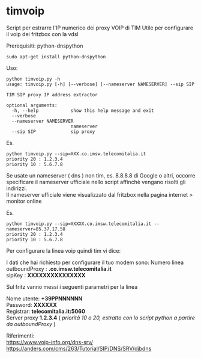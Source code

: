 # timvoip
Script per estrarre l'IP numerico dei proxy VOIP di TIM
Utile per configurare il voip dei fritzbox con la vdsl


Prerequisiti: python-dnspython
```shell
sudo apt-get install python-dnspython
```

Uso:
```shell
python timvoip.py -h
usage: timvoip.py [-h] [--verbose] [--nameserver NAMESERVER] --sip SIP

TIM SIP proxy IP address extractor

optional arguments:
  -h, --help            show this help message and exit
  --verbose
  --nameserver NAMESERVER
                        nameserver
  --sip SIP             sip proxy
```
Es.
```shell
python timvoip.py --sip=XXX.co.imsw.telecomitalia.it
priority 20 : 1.2.3.4
priority 10 : 5.6.7.8
```

Se usate un nameserver ( dns ) non tim, es. 8.8.8.8 di Google o altri, occorre specificare il nameserver ufficiale nello script affinchè vengano risolti gli indirizzi.  
Il nameserver ufficiale viene visualizzato dal fritzbox nella pagina internet > monitor online

Es.
```shell
python timvoip.py --sip=XXXXX.co.imsw.telecomitalia.it --nameserver=85.37.17.58
priority 20 : 1.2.3.4
priority 10 : 5.6.7.8
```



Per configurare la linea voip quindi tim vi dice:

I dati che hai richiesto per configurare il tuo modem sono:
Numero linea **<prefisso> <numero>**  
outboundProxy :	**.co.imsw.telecomitalia.it**  
sipKey :	**XXXXXXXXXXXXXXX**  

Sul fritz vanno messi i seguenti parametri per la linea

Nome utente: **+39PPNNNNNN**  
Password: **XXXXXX**  
Registrar: **telecomitalia.it:5060**  
Server proxy **1.2.3.4** ( *priorità 10 o 20, estratto con lo script python a partire da outboundProxy* )  

Riferimenti:  
https://www.voip-info.org/dns-srv/  
https://anders.com/cms/263/Tutorial/SIP/DNS/SRV/djbdns  



